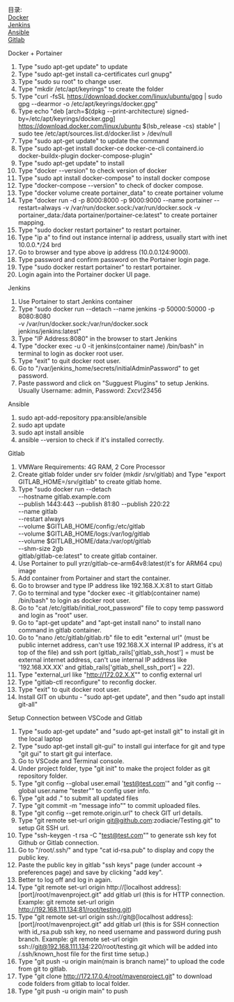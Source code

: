 目录:  
[Docker](#docker)  
[Jenkins](#jenkins)  
[Ansible](#ansible)  
[Gitlab](#gitlab)  


<a name = "docker">Docker + Portainer</a>  
1) Type "sudo apt-get update" to update  
2) Type "sudo apt-get install ca-certificates curl gnupg"  
3) Type "sudo su root" to change user.  
4) Type "mkdir /etc/apt/keyrings" to create the folder   
5) Type "curl -fsSL https://download.docker.com/linux/ubuntu/gpg | sudo gpg --dearmor -o /etc/apt/keyrings/docker.gpg"  
6) Type echo "deb [arch=$(dpkg --print-architecture) signed-by=/etc/apt/keyrings/docker.gpg] https://download.docker.com/linux/ubuntu $(lsb_release -cs) stable" | sudo tee /etc/apt/sources.list.d/docker.list > /dev/null  
7) Type "sudo apt-get update" to update the command  
6) Type "sudo apt-get install docker-ce docker-ce-cli containerd.io docker-buildx-plugin docker-compose-plugin"  
7) Type "sudo apt-get update" to install  
8) Type "docker --version" to check version of docker  
9) Type "sudo apt install docker-compose" to install docker compose   
10) Type "docker-compose --version" to check of docker compose. 
11) Type "docker volume create portainer_data" to create portainer volume  
12) Type "docker run -d -p 8000:8000 -p 9000:9000 --name portainer --restart=always -v /var/run/docker.sock:/var/run/docker.sock -v portainer_data:/data portainer/portainer-ce:latest" to create portainer mapping.   
13) Type "sudo docker restart portainer" to restart portainer.  
14) Type "ip a" to find out instance internal ip address, usually start with inet 10.0.0.*/24 brd  
15) Go to browser and type above ip address (10.0.0.124:9000).  
16) Type password and confirm password on the Portainer login page.  
17) Type "sudo docker restart portainer" to restart portainer.  
18) Login again into the Portainer docker UI page.



<a name = "jenkins">Jenkins</a>
1) Use Portainer to start Jenkins container
2) Type "sudo docker run --detach --name jenkins -p 50000:50000 -p 8080:8080 \
    -v /var/run/docker.sock:/var/run/docker.sock \
    jenkins/jenkins:latest"
2) Type "IP Address:8080" in the browser to start Jenkins
3) Type "docker exec -u 0 -it jenkins(container name) /bin/bash" in terminal to login as docker root user.
4) Type "exit" to quit docker root user.
4) Go to "/var/jenkins_home/secrets/initialAdminPassword" to get password.
5) Paste password and click on "Sugguest Plugins" to setup Jenkins. Usually Username: admin, Password: Zxcv!23456


<a name = "ansible">Ansible</a>
1) sudo apt-add-repository ppa:ansible/ansible
2) sudo apt update
3) sudo apt install ansible
4) ansible --version to check if it's installed correctly.


<a name = "gitlab">Gitlab</a>
1) VMWare Requirements: 4G RAM, 2 Core Processor
2) Create gitlab folder under srv folder (mkdir /srv/gitlab) and Type "export GITLAB_HOME=/srv/gitlab" to create gitlab home.
3) Type "sudo docker run --detach \
  --hostname gitlab.example.com \
  --publish 1443:443 --publish 81:80 --publish 220:22 \
  --name gitlab \
  --restart always \
  --volume $GITLAB_HOME/config:/etc/gitlab \
  --volume $GITLAB_HOME/logs:/var/log/gitlab \
  --volume $GITLAB_HOME/data:/var/opt/gitlab \
  --shm-size 2gb \
  gitlab/gitlab-ce:latest" to create gitlab container.
1) Use Portainer to pull yrzr/gitlab-ce-arm64v8:latest(it's for ARM64 cpu) image
2) Add container from Portainer and start the container.
4) Go to browser and type IP address like 192.168.X.X:81 to start Gitlab
5) Go to terminal and type "docker exec -it gitlab(container name) /bin/bash" to login as docker root user.
6) Go to "cat /etc/gitlab/initial_root_password" file to copy temp password and login as "root" user.
7) Go to "apt-get update" and "apt-get install nano" to install nano command in gitlab container.
8) Go to "nano /etc/gitlab/gitlab.rb" file to edit "external url" (must be public internet address, can't use 192.168.X.X internal IP address, it's at top of the file) and ssh port (gitlab_rails['gitlab_ssh_host'] = must be external internet address, can't use internal IP address like '192.168.XX.XX' and gitlab_rails['gitlab_shell_ssh_port'] = 22).
9) Type "external_url like "http://172.02.X.X"" to config external url
10) Type "gitlab-ctl reconfigure" to reconfig docker.
11) Type "exit" to quit docker root user.
12) Install GIT on ubuntu - "sudo apt-get update", and then "sudo apt install git-all" 

Setup Connection between VSCode and Gitlab
1) Type "sudo apt-get update" and "sudo apt-get install git" to install git in the local laptop
2) Type "sudo apt-get install git-gui" to install gui interface for git and type "git gui" to start git gui interface.
3) Go to VSCode and Terminal console.
4) Under project folder, type "git init" to make the project folder as git repository folder.
5) Type "git config --global user.email 'test@test.com'" and "git config --global user.name "tester"" to config user info.
6) Type "git add ." to submit all updated files
7) Type "git commit -m "message info"" to commit uploaded files.
8) Type "git config --get remote.origin.url" to check GIT url details.
9) Type "git remote set-url origin git@github.com:zodiacie/Testing.git" to setup Git SSH url.
8) Type "ssh-keygen -t rsa -C "test@test.com"" to generate ssh key fot Github or Gitlab connection.
9) Go to "/root/.ssh/" and type "cat id-rsa.pub" to display and copy the public key.
10) Paste the public key in gitlab "ssh keys" page (under account -> preferences page) and save by clicking "add key".
11) Better to log off and log in again.
12) Type "git remote set-url origin http://[localhost address]:[port]/root/mavenproject.git" add gitlab url (this is for HTTP connection. Example: git remote set-url origin http://192.168.111.134:81/root/testing.git)
13) Type "git remote set-url origin ssh://git@[localhost address]:[port]/root/mavenproject.git" add gitlab url (this is for SSH connection with id_rsa.pub ssh key, no need username and password during push branch. Example: git remote set-url origin ssh://git@192.168.111.134:220/root/testing.git which will be added into /.ssh/known_host file for the first time setup.)
13) Type "git push -u origin main(main is branch name)" to upload the code from git to gitlab.
14) Type "git clone http://172.17.0.4/root/mavenproject.git" to download code folders from gitlab to local folder.
15) Type "git push -u origin main" to push 
